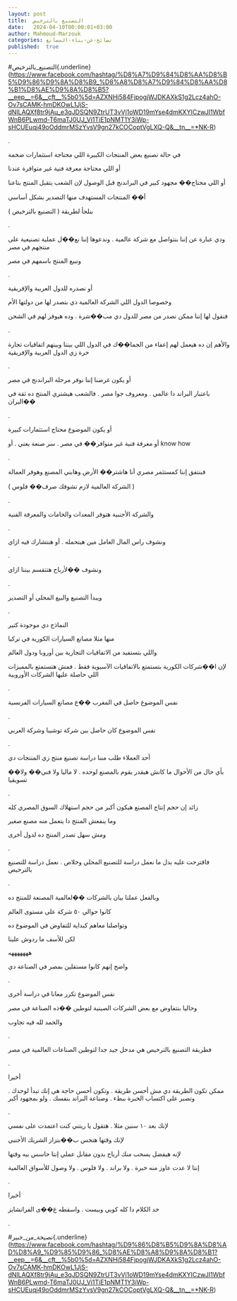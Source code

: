 ```yaml
---
layout: post
title:  التصنيع بالترخيص
date:   2024-04-10T00:00:01+03:00
author: Mahmoud-Marzouk
categories: نصائح-عن-بناء-المصانع
published:  true
---
```

\#التصنيع_بالترخيص{.underline}(https://www.facebook.com/hashtag/%D8%A7%D9%84%D8%AA%D8%B5%D9%86%D9%8A%D8%B9_%D8%A8%D8%A7%D9%84%D8%AA%D8%B1%D8%AE%D9%8A%D8%B5?__eep__=6&__cft__%5b0%5d=AZXNHi584FjpogjWJDKAXkS1g2Lcz4ahO-Ov7sCAMK-hmDKOwL1JjS-dNlLAQXf8tr9jAu_e3qJDSQN9ZtrUT3vVj1oWD19mYse4dmKXYICzwJI1WbfWnB6PLwmd-T6maTJ0UJ_Vi1TiE1pNMT1Y3iWp-sHCUEuqj49oOddmrMSzYvsV9gn27kCOCoptVgLXQ-Q&__tn__=*NK-R)

.

في حالة تصنيع بعض المنتجات الكبيرة اللي محتاجة استثمارات
ضخمة

أو اللي محتاجة معرفة فنية غير متوافرة عندنا

أو اللي محتاج�� مجهود كبير في البراندنج قبل الوصول لإن الشعب يتقبل
المنتج بتاعنا

أ�� المنتجات المستهدف منها التصدير بشكل أساسي

بنلجأ لطريقة ( التصنيع بالترخيص )

.

ودي عبارة عن إننا بنتواصل مع شركة عالمية . وندعوها إننا نع��ل عملية
تصنيعية على منتجهم في مصر

ونبيع المنتج باسمهم في مصر

.

أو نصدره للدول العربية والإفريقية

وخصوصا الدول اللي الشركة العالمية دي بتصدر لها من دولتها
الأم

فنقول لها إننا ممكن نصدر من مصر للدول دي مب��شرة . وده هيوفر لهم في
الشحن

.

والأهم إن ده هيعمل لهم إعفاء من الجما��ك في الدول اللي بيننا وبينهم
اتفاقيات تجارة حرة زي الدول العربية والإفريقية

.

أو يكون غرضنا إننا نوفر مرحلة البراندنج في مصر

باعتبار البراند دا عالمي . ومعروف جوا مصر . فالشعب هيشتري المنتج ده ثقة
في البران��

.

أو يكون الموضوع محتاج استثمارات كبيرة

أو معرفة فنية غير متوافر�� في مصر . سر صنعة يعني . أو know
how

.

فبنتفق إننا كمستثمر مصري أنا هاشتر�� الأرض وهابني المصنع وهوفر
العمالة

( الشركة العالمية لازم تشوفك صرف�� فلوس )

.

والشركة الأجنبية هتوفر المعدات والخامات والمعرفة الفنية

.

ونشوف راس المال العامل مين هيتحمله . أو هنتشارك فيه ازاي

.

ونشوف ��لأرباح هتتقسم بيننا ازاي

.

ويبدأ التصنيع والبيع المحلي أو التصدير

.

النماذج دي موجودة كتير

منها مثلا مصانع السيارات الكورية في تركيا

واللي بتستفيد من الاتفاقيات التجارية بين أوروبا ودول العالم

لإن ا��شركات الكورية بتستمتع بالاتفاقيات الآسيوية فقط . فمش هتستمتع
بالمميزات اللي حاصلة عليها الشركات الأوروبية

.

نفس الموضوع حاصل في المغرب ��ع مصانع السيارات الفرنسية

.

نفس الموضوع كان حاصل بين شركة توشيبا وشركة العربي

.

أحد العملاء طلب مننا دراسة تصنيع منتج زي المنتجات دي

��بأي حال من الأحوال ما كانش هيقدر يقوم بالمصنع لوحده . لا ماليا ولا
فني�� ولا تسويقيا

.

زائد إن حجم إنتاج المصنع هيكون أكبر من حجم استهلاك السوق المصري
كله

وما ينفعش المنتج دا يتعمل منه مصنع صغير

ومش سهل تصدر المنتج ده لدول أخرى

.

فاقترحت عليه بدل ما نعمل دراسة للتصنيع المحلي وخلاص . نعمل دراسة
للتصنيع بالترخيص

.

وبالفعل عملنا بيان بالشركات ��لعالمية المصنعة للمنتج ده

كانوا حوالي ٥٠ شركة على مستوى العالم

وتواصلنا معاهم كبداية للتفاوض في الموضوع ده

لكن للأسف ما ردوش علينا

هههههههه

واضح إنهم كانوا مستقلين بمصر في الصناعة دي

.

نفس الموضوع تكرر معانا في دراسة أخرى

وحاليا بنتفاوض مع بعض الشركات الصينية لتوطين ��ذه الصناعة في
مصر

والحمد لله فيه تجاوب

.

فطربقة التصنيع بالترخيص هي مدخل جيد جدا لتوطين الصناعات العالمية في
مصر

.

أخيرا

ممكن تكون الطريقة دي مش أحسن طريقة . وتكون أحسن حاجة هي إنك تبدأ لوحدك
. وتصبر على اكتساب الخبرة ببطء . وصناعة البراند بنفسك . ولو بمجهود
أكبر

.

لإنك بعد ١٠ سنين مثلا . هتقول يا ريتني كنت اعتمدت على نفسي

لإنك وقتها هتحس ب��بتزاز الشريك الأجنبي

لإنه هيفضل يسحب منك أرباح بدون مقابل عملي إنتا حاسس بيه
وقتها

إنتا لا عدت عاوز منه خبرة . ولا براند . ولا فلوس . ولا وصول للأسواق
العالمية

.

أخيرا

خد الكلام دا كله كوبي وبيست . واسقطه ع��ى الفرانشايز

.

\#نصيحة_من_خبير{.underline}(https://www.facebook.com/hashtag/%D9%86%D8%B5%D9%8A%D8%AD%D8%A9_%D9%85%D9%86_%D8%AE%D8%A8%D9%8A%D8%B1?__eep__=6&__cft__%5b0%5d=AZXNHi584FjpogjWJDKAXkS1g2Lcz4ahO-Ov7sCAMK-hmDKOwL1JjS-dNlLAQXf8tr9jAu_e3qJDSQN9ZtrUT3vVj1oWD19mYse4dmKXYICzwJI1WbfWnB6PLwmd-T6maTJ0UJ_Vi1TiE1pNMT1Y3iWp-sHCUEuqj49oOddmrMSzYvsV9gn27kCOCoptVgLXQ-Q&__tn__=*NK-R)
